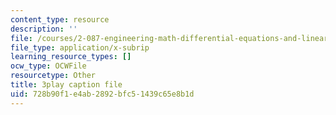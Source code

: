 ```yaml
---
content_type: resource
description: ''
file: /courses/2-087-engineering-math-differential-equations-and-linear-algebra-fall-2014/728b90f1e4ab2892bfc51439c65e8b1d_4X0SGGrXDiI.srt
file_type: application/x-subrip
learning_resource_types: []
ocw_type: OCWFile
resourcetype: Other
title: 3play caption file
uid: 728b90f1-e4ab-2892-bfc5-1439c65e8b1d
---
```

